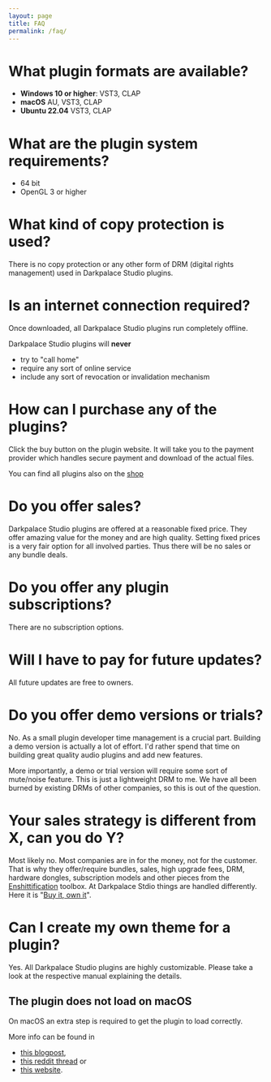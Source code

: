 ```yaml
---
layout: page
title: FAQ
permalink: /faq/
---
```


# What plugin formats are available?
- **Windows 10 or higher**: VST3, CLAP
- **macOS** AU, VST3, CLAP
- **Ubuntu 22.04** VST3, CLAP


# What are the plugin system requirements?
- 64 bit
- OpenGL 3 or higher


# What kind of copy protection is used?
There is no copy protection or any other form of DRM (digital rights management) used in Darkpalace Studio plugins.


# Is an internet connection required?
Once downloaded, all Darkpalace Studio plugins run completely offline.

Darkpalace Studio plugins will **never**

- try to "call home"
- require any sort of online service
- include any sort of revocation or invalidation mechanism


# How can I purchase any of the plugins?
Click the buy button on the plugin website. It will take you to the payment provider which handles secure payment and download of the actual files.

You can find all plugins also on the [shop](https://darkpalacestudio.tentary.com/)


# Do you offer sales?
Darkpalace Studio plugins are offered at a reasonable fixed price. They offer amazing value for the money and are high quality.
Setting fixed prices is a very fair option for all involved parties.
Thus there will be no sales or any bundle deals.


# Do you offer any plugin subscriptions?
There are no subscription options.


# Will I have to pay for future updates?
All future updates are free to owners.


# Do you offer demo versions or trials?
No. As a small plugin developer time management is a crucial part. Building a demo version is actually a lot of effort.
I'd rather spend that time on building great quality audio plugins and add new features.

More importantly, a demo or trial version will require some sort of mute/noise feature. This is just a lightweight DRM to me. 
We have all been burned by existing DRMs of other companies, so this is out of the question.


# Your sales strategy is different from X, can you do Y?
Most likely no. Most companies are in for the money, not for the customer.
That is why they offer/require bundles, sales, high upgrade fees, DRM, hardware dongles, subscription models and other pieces from the [Enshittification](https://www.wired.com/story/tiktok-platforms-cory-doctorow/) toolbox. 
At Darkpalace Stdio things are handled differently. Here it is "[Buy it, own it](https://doctorow.medium.com/https-pluralistic-net-2023-12-08-playstationed-tyler-james-hill-2ba28bfdbefc)".


# Can I create my own theme for a plugin?
Yes. All Darkpalace Studio plugins are highly customizable. Please take a look at the respective manual explaining the details.


## The plugin does not load on macOS
On macOS an extra step is required to get the plugin to load correctly.

More info can be found in 
- [this blogpost](https://www.osirisguitar.com/how-to-make-unsigned-vsts-work-in-macos-catalina/), 
- [this reddit thread](https://www.reddit.com/r/ableton/comments/g1dn3z/fixing_plugins_for_use_in_macos_catalina/) or 
- [this website](https://syntheway.com/fix-au-vst-vst3-macos.htm).
